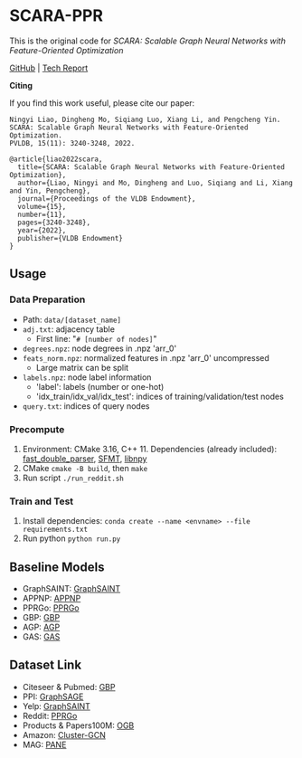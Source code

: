 # SCARA-PPR
This is the original code for *SCARA: Scalable Graph Neural Networks with Feature-Oriented Optimization*

[GitHub](https://github.com/gdmnl/SCARA-PPR) |
[Tech Report](https://sites.google.com/view/scara-techreport)
<!-- TODO: paper & arxiv link -->

**Citing**

If you find this work useful, please cite our paper:
```
Ningyi Liao, Dingheng Mo, Siqiang Luo, Xiang Li, and Pengcheng Yin.
SCARA: Scalable Graph Neural Networks with Feature-Oriented Optimization.
PVLDB, 15(11): 3240-3248, 2022.
```
```
@article{liao2022scara,
  title={SCARA: Scalable Graph Neural Networks with Feature-Oriented Optimization},
  author={Liao, Ningyi and Mo, Dingheng and Luo, Siqiang and Li, Xiang and Yin, Pengcheng},
  journal={Proceedings of the VLDB Endowment},
  volume={15},
  number={11},
  pages={3240-3248},
  year={2022},
  publisher={VLDB Endowment}
}
```

## Usage

### Data Preparation
* Path: `data/[dataset_name]`
* `adj.txt`: adjacency table
  * First line: "`# [number of nodes]`"
* `degrees.npz`: node degrees in .npz 'arr_0'
* `feats_norm.npz`: normalized features in .npz 'arr_0' uncompressed
  * Large matrix can be split
* `labels.npz`: node label information
  * 'label': labels (number or one-hot)
  * 'idx_train/idx_val/idx_test': indices of training/validation/test nodes
* `query.txt`: indices of query nodes

### Precompute
1. Environment: CMake 3.16, C++ 11. Dependencies (already included): [fast_double_parser](https://github.com/lemire/fast_double_parser), [SFMT](https://github.com/MersenneTwister-Lab/SFMT), [libnpy](https://github.com/llohse/libnpy/)
2. CMake `cmake -B build`, then `make`
3. Run script `./run_reddit.sh`

### Train and Test
1. Install dependencies: `conda create --name <envname> --file requirements.txt`
2. Run python `python run.py`

## Baseline Models
* GraphSAINT: [GraphSAINT](https://github.com/GraphSAINT/GraphSAINT)
* APPNP: [APPNP](https://github.com/benedekrozemberczki/APPNP)
* PPRGo: [PPRGo](https://github.com/TUM-DAML/pprgo_pytorch)
* GBP: [GBP](https://github.com/chennnM/GBP)
* AGP: [AGP](https://github.com/wanghzccls/AGP-Approximate_Graph_Propagation)
* GAS: [GAS](https://github.com/rusty1s/pyg_autoscale)

## Dataset Link
* Citeseer & Pubmed: [GBP](https://github.com/chennnM/GBP)
* PPI: [GraphSAGE](http://snap.stanford.edu/graphsage/)
* Yelp: [GraphSAINT](https://github.com/GraphSAINT/GraphSAINT)
* Reddit: [PPRGo](https://github.com/TUM-DAML/pprgo_pytorch)
* Products & Papers100M: [OGB](https://github.com/snap-stanford/ogb)
* Amazon: [Cluster-GCN](http://manikvarma.org/downloads/XC/XMLRepository.html)
* MAG: [PANE](https://renchi.ac.cn/datasets/)
